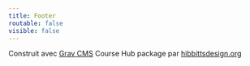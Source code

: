 ```yaml
---
title: Footer
routable: false
visible: false
---
```

Construit avec [Grav CMS](http://getgrav.org) Course Hub package par [hibbittsdesign.org](http://hibbittsdesign.org)
